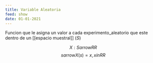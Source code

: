 ```yaml
---
title: Variable Aleatoria
feed: show
date: 01-01-2021
---
```

Funcion que le asigna un valor a cada experimento_aleatorio que este dentro de un [[espacio muestral]] ($S$)

$$X : S arrow RR$$
$$s arrow X(s)=x, x in RR$$
